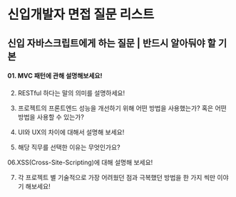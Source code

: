 # 신입개발자 면접 질문 리스트

## 신입 자바스크립트에게 하는 질문 \| 반드시 알아둬야 할 기본

#### 01. MVC 패턴에 관해 설명해보세요!

02. RESTful 하다는 말의 의미를 설명하세요!

03. 프로젝트의 프론트엔드 성능을 개선하기 위해 어떤 방법을 사용했는가? 혹은 어떤 방법을 사용할 수 있는가?

04. UI와 UX의 차이에 대해서 설명해 보세요!

05. 해당 직무를 선택한 이유는 무엇인가요?

06.XSS\(Cross-Site-Scripting\)에 대해 설명해 보세요!

07. 각 프로젝트 별 기술적으로 가장 어려웠던 점과 극복했던 방법을 한 가지 씩만 이야기 해보세요!

